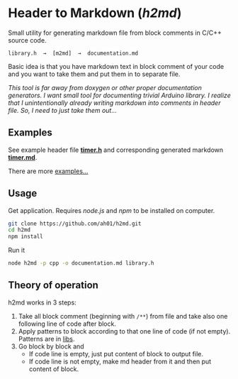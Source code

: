 # Header to Markdown (*h2md*)

Small utility for generating markdown file from block comments in C/C++ source code. 

```
library.h  →  [m2md]  →  documentation.md
```

Basic idea is that you have markdown text in block comment of your code and you want to take them and put them in to separate file.

*This tool is far away from doxygen or other proper documentation generators. I want small tool for documenting trivial Arduino library. I realize that I unintentionally already writing markdown into comments in header file. So, I need to just take them out…*

## Examples

See example header file **[timer.h](https://github.com/ah01/h2md/blob/master/examples/timer.h)** and corresponding  generated markdown **[timer.md](https://github.com/ah01/h2md/blob/master/examples/timer.md)**.

There are more [examples…](https://github.com/ah01/h2md/tree/master/examples)

## Usage

Get application. Requires *node.js* and *npm* to be installed on computer.

```bash
git clone https://github.com/ah01/h2md.git
cd h2md
npm install
```

Run it

```bash
node h2md -p cpp -o documentation.md library.h
```

## Theory of operation

h2md works in 3 steps:

1. Take all block comment (beginning with `/**`) from file and take also one following line of code after block.
2. Apply patterns to block according to that one line of code (if not empty). Patterns are in [libs](https://github.com/ah01/h2md/tree/master/lib/patterns).
3. Go block by block and
    - If code line is empty, just put content of block to output file.
    - If code line is not empty, make md header from it and then put content of block.

